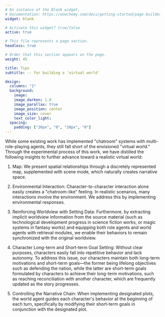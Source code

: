 ```yaml
---
# An instance of the Blank widget.
# Documentation: https://wowchemy.com/docs/getting-started/page-builder/
widget: blank

# Activate this widget? true/false
active: true

# This file represents a page section.
headless: true

# Order that this section appears on the page.
weight: 45

title: Tips
subtitle: -- for building a 'virtual world'

design:
  columns: "1"
  background:
    image: 
    image_darken: 1.0
    image_parallax: true
    image_position: center
    image_size: cover
    text_color_light: 
  spacing:
    padding: ["20px", "0", "20px", "0"]
---
```


While some existing work has implemented "chatroom" systems with multi-role-playing agents, they still fall short of the envisioned "virtual world." Through the experimental process of this work, we have distilled the following insights to further advance toward a realistic virtual world:

1. Map: We present spatial relationships through a discretely represented map, supplemented with scene mode, which naturally creates narrative space.

2. Environmental Interaction: Character-to-character interaction alone easily creates a "chatroom-like" feeling. In realistic scenarios, many interactions involve the environment. We address this by implementing environmental responses.

3. Reinforcing Worldview with Setting Data: Furthermore, by extracting implicit worldview information from the source material (such as technological development progress in science fiction works, or magic systems in fantasy works) and equipping both role agents and world agents with retrieval modules, we enable their behaviors to remain synchronized with the original worldview.

4. Character Long-term and Short-term Goal Setting: Without clear purposes, characters easily fall into repetitive behavior and lack autonomy. To address this issue, our characters maintain both long-term motivations and short-term goals—the former being lifelong objectives such as defending the nation, while the latter are short-term goals formulated by characters to achieve their long-term motivations, such as reaching reconciliation with another character, which are frequently updated as the story progresses.

5. Controlling the Narrative Chain: When implementing designated plots, the world agent guides each character's behavior at the beginning of each turn, specifically by modifying their short-term goals in conjunction with the designated plot.